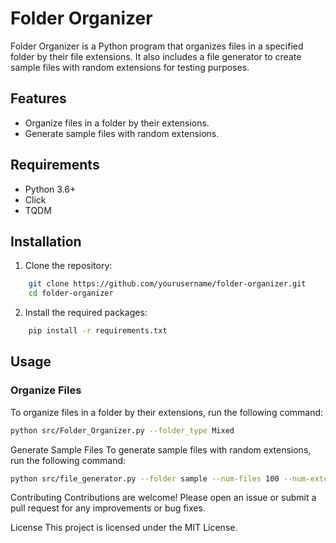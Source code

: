 # Folder Organizer

Folder Organizer is a Python program that organizes files in a specified folder by their file extensions. It also includes a file generator to create sample files with random extensions for testing purposes.

## Features

- Organize files in a folder by their extensions.
- Generate sample files with random extensions.

## Requirements

- Python 3.6+
- Click
- TQDM

## Installation

1. Clone the repository:
```sh
    git clone https://github.com/yourusername/folder-organizer.git
    cd folder-organizer
```

2. Install the required packages:
```sh
    pip install -r requirements.txt
```

## Usage

### Organize Files

To organize files in a folder by their extensions, run the following command:

```sh
python src/Folder_Organizer.py --folder_type Mixed
```

Generate Sample Files
To generate sample files with random extensions, run the following command:

```sh
python src/file_generator.py --folder sample --num-files 100 --num-extensions 10
```
Contributing
Contributions are welcome! Please open an issue or submit a pull request for any improvements or bug fixes.

License
This project is licensed under the MIT License.